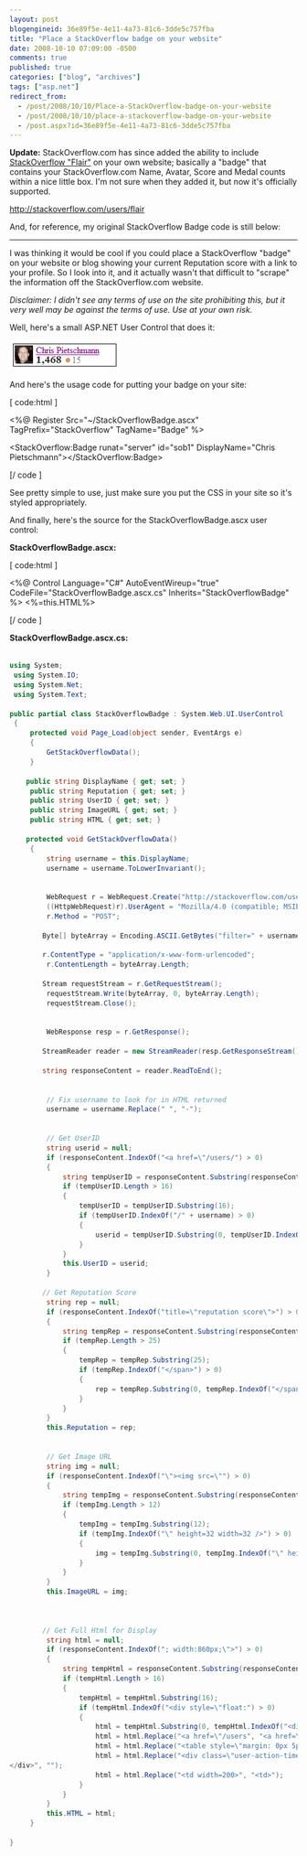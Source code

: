 ```yaml
---
layout: post
blogengineid: 36e89f5e-4e11-4a73-81c6-3dde5c757fba
title: "Place a StackOverflow badge on your website"
date: 2008-10-10 07:09:00 -0500
comments: true
published: true
categories: ["blog", "archives"]
tags: ["asp.net"]
redirect_from: 
  - /post/2008/10/10/Place-a-StackOverflow-badge-on-your-website
  - /post/2008/10/10/place-a-stackoverflow-badge-on-your-website
  - /post.aspx?id=36e89f5e-4e11-4a73-81c6-3dde5c757fba
---
```

<!-- more -->

**Update:** StackOverflow.com has since added the ability to include <a href="http://stackoverflow.com/users/flair">StackOverflow "Flair"</a> on your own website; basically a "badge" that contains your StackOverflow.com Name, Avatar, Score and Medal counts within a nice little box. I'm not sure when they added it, but now it's officially supported.


<script src="http://stackoverflow.com/users/flair/7831.js?theme=default" type="text/javascript"></script>


<a href="http://stackoverflow.com/users/flair">http://stackoverflow.com/users/flair</a>

And, for reference, my original StackOverflow Badge code is still below:
<hr />

I was thinking it would be cool if you could place a StackOverflow "badge" on your website or blog showing your current Reputation score with a link to your profile. So I look into it, and it actually wasn't that difficult to "scrape" the information off the StackOverflow.com website.

*Disclaimer: I didn't see any terms of use on the site prohibiting this, but it very well may be against the terms of use. Use at your own risk.*

Well, here's a small ASP.NET User Control that does it:

<img src="/files/StackOverflowBadge.png" alt="" width="193" height="52" />

And here's the usage code for putting your badge on your site:

[ code:html ]

<%@ Register Src="~/StackOverflowBadge.ascx" TagPrefix="StackOverflow" TagName="Badge" %> 
 
 <style type="text/css">
     .stackoverflow-badge {border: solid 1px black; padding: 2px;}
     .stackoverflow-badge .user-info .user-gravatar32{float: left; width: 32px;}
     .stackoverflow-badge .user-info .user-gravatar32 img{border: none;}
     .stackoverflow-badge .user-info .user-details{
      float: left; margin-left: 5px; width: 138px; overflow: hidden; white-space: nowrap;
     }
     .stackoverflow-badge .user-details{color: #888; line-height:17px;}
     .stackoverflow-badge .reputation-score{font-weight: bold; color: #333; font-size: 120%; margin-right:2px;}
     .stackoverflow-badge .badge{
      color: #fff; background-color: #333; border: 1px solid #333; margin: 0 3px 3px 0;
      padding: 4px 8px 4px 3px; color: white !important; text-decoration: none; line-height: 1.9;
     }
     .stackoverflow-badge .badge:hover{border: 1px solid #555;background-color: #555;text-decoration: none;}
     .stackoverflow-badge .badge1{margin-left:3px;font-size: 120%;color: #FFCC00;}
     .stackoverflow-badge .badge2{margin-left:3px;font-size: 120%;color: #C0C0C0;}
     .stackoverflow-badge .badge3{margin-left:3px;font-size: 120%;color: #CC9966;}
     .stackoverflow-badge .badgecount{padding-left: 1px; color: #808185;}
 </style>
 
 <StackOverflow:Badge runat="server" id="sob1" DisplayName="Chris Pietschmann"></StackOverflow:Badge>

[/ code ]

See pretty simple to use, just make sure you put the CSS in your site so it's styled appropriately.

And finally, here's the source for the StackOverflowBadge.ascx user control:

**StackOverflowBadge.ascx:**

[ code:html ]

<%@ Control Language="C#" AutoEventWireup="true" CodeFile="StackOverflowBadge.ascx.cs" Inherits="StackOverflowBadge" %>
 <%=this.HTML%>

[/ code ]

**StackOverflowBadge.ascx.cs:**

```csharp

using System;
 using System.IO;
 using System.Net;
 using System.Text;

public partial class StackOverflowBadge : System.Web.UI.UserControl
 {
     protected void Page_Load(object sender, EventArgs e)
     {
         GetStackOverflowData();
     }

    public string DisplayName { get; set; }
     public string Reputation { get; set; }
     public string UserID { get; set; }
     public string ImageURL { get; set; }
     public string HTML { get; set; }

    protected void GetStackOverflowData()
     {
         string username = this.DisplayName;
         username = username.ToLowerInvariant();


         WebRequest r = WebRequest.Create("http://stackoverflow.com/users/browser-filter");
         ((HttpWebRequest)r).UserAgent = "Mozilla/4.0 (compatible; MSIE 7.0; Windows NT 6.0; WOW64; SLCC1; .NET CLR 2.0.50727; Media Center PC 5.0;)";
         r.Method = "POST";

        Byte[] byteArray = Encoding.ASCII.GetBytes("filter=" + username);

        r.ContentType = "application/x-www-form-urlencoded";
         r.ContentLength = byteArray.Length;

        Stream requestStream = r.GetRequestStream();
         requestStream.Write(byteArray, 0, byteArray.Length);
         requestStream.Close();


         WebResponse resp = r.GetResponse();

        StreamReader reader = new StreamReader(resp.GetResponseStream());

        string responseContent = reader.ReadToEnd();


         // Fix username to look for in HTML returned
         username = username.Replace(" ", "-");


         // Get UserID
         string userid = null;
         if (responseContent.IndexOf("<a href=\"/users/") > 0)
         {
             string tempUserID = responseContent.Substring(responseContent.IndexOf("<a href=\"/users/"));
             if (tempUserID.Length > 16)
             {
                 tempUserID = tempUserID.Substring(16);
                 if (tempUserID.IndexOf("/" + username) > 0)
                 {
                     userid = tempUserID.Substring(0, tempUserID.IndexOf("/" + username));
                 }
             }
             this.UserID = userid;
         }

        // Get Reputation Score
         string rep = null;
         if (responseContent.IndexOf("title=\"reputation score\">") > 0)
         {
             string tempRep = responseContent.Substring(responseContent.IndexOf("title=\"reputation score\">"));
             if (tempRep.Length > 25)
             {
                 tempRep = tempRep.Substring(25);
                 if (tempRep.IndexOf("</span>") > 0)
                 {
                     rep = tempRep.Substring(0, tempRep.IndexOf("</span>"));
                 }
             }
         }
         this.Reputation = rep;


         // Get Image URL
         string img = null;
         if (responseContent.IndexOf("\"><img src=\"") > 0)
         {
             string tempImg = responseContent.Substring(responseContent.IndexOf("\"><img src=\""));
             if (tempImg.Length > 12)
             {
                 tempImg = tempImg.Substring(12);
                 if (tempImg.IndexOf("\" height=32 width=32 />") > 0)
                 {
                     img = tempImg.Substring(0, tempImg.IndexOf("\" height=32 width=32 />"));
                 }
             }
         }
         this.ImageURL = img;

 

        // Get Full Html for Display
         string html = null;
         if (responseContent.IndexOf("; width:860px;\">") > 0)
         {
             string tempHtml = responseContent.Substring(responseContent.IndexOf("; width:860px;\">"));
             if (tempHtml.Length > 16)
             {
                 tempHtml = tempHtml.Substring(16);
                 if (tempHtml.IndexOf("<div style=\"float:") > 0)
                 {
                     html = tempHtml.Substring(0, tempHtml.IndexOf("<div style=\"float:"));
                     html = html.Replace("<a href=\"/users", "<a href=\"<a href="http://stackoverflow.com/users">http://stackoverflow.com/users</a>");
                     html = html.Replace("<table style=\"margin: 0px 5px 5px;\">", "<table cellpadding='0' cellspacing='0' class=\"stackoverflow-badge\">");
                     html = html.Replace("<div class=\"user-action-time\">
</div>", "");
                     html = html.Replace("<td width=200>", "<td>");
                 }
             }
         }
         this.HTML = html;
     }

}

```

